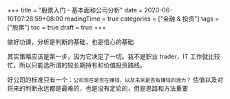 +++
title = "股票入门 - 基本面和公司分析"
date = 2020-06-10T07:28:59+08:00
readingTime = true
categories = ["金融 & 投资"]
tags = ["股票"]
toc = true
draft = true
+++

做好功课，分析是判断的基础，也是信心的基础 

<!--more-->

其实策略应该是第一步，因为它决定了一切。我不是职业 trader，IT 工作就比较忙，所以只能选所谓的较长期持有和价值投资路线。

好公司的标准只有一个：`公司现在是否在赚钱，以及未来是否有赚钱的潜力？`
估值以及对将来的判断永远都是最难的，也是没有定论的，但是思路和方法重要